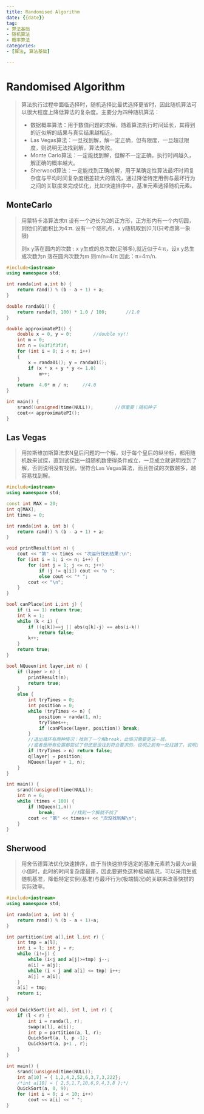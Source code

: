 ```yaml
---
title: Randomised Algorithm
date: {{date}}
tag:
- 算法基础
- 随机算法
- 概率算法
categories:
- [算法, 算法基础]

---
```


# Randomised Algorithm

> 算法执行过程中面临选择时，随机选择比最优选择更省时，因此随机算法可以很大程度上降低算法的复杂度。主要分为四种随机算法：
>
> - 数据概率算法：用于数值问题的求解，随着算法执行时间延长，其得到的近似解的结果与真实结果越相近。
> - Las Vegas算法：一旦找到解，解一定正确，但有限度，一旦超过限度，则说明无法找到解，算法失败。
> - Monte Carlo算法：一定能找到解，但解不一定正确，执行时间越久，解正确的概率越大。
> - Sherwood算法：一定能找到正确的解，用于某确定性算法最坏时间复杂度与平均时间复杂度相差较大的情况，通过降低特定用例与最坏行为之间的关联度来完成优化，比如快速排序中，基准元素选择随机元素。

## MonteCarlo

> 用蒙特卡洛算法求π 设有一个边长为2的正方形，正方形内有一个内切圆，则他们的面积比为4:π. 设有一个随机点，x y随机取到[0,1\](只考虑第一象限)
>
> 则x y落在圆内的次数 : x y生成的总次数(足够多),就近似于4:π，设x y总生成次数为n 落在圆内次数为m 则m/n=4/π 因此：π=4m/n.

```c++
#include<iostream>
using namespace std;

int randa(int a,int b) {
	return rand() % (b - a + 1) + a;
}

double randa01() {
	return randa(0, 100) * 1.0 / 100;		//1.0
}

double approximatePI() {
	double x = 0, y = 0;		//double xy!!
	int m = 0;
	int n = 0x3f3f3f3f;
	for (int i = 0; i < n; i++)
	{
		x = randa01(); y = randa01();
		if (x * x + y * y <= 1.0)
			m++;
	}
	return  4.0* m / n;		//4.0
}

int main() {
	srand((unsigned)time(NULL));		//很重要！随机种子
	cout<< approximatePI();
}
```

## Las Vegas

> 用拉斯维加斯算法求N皇后问题的一个解，对于每个皇后的纵坐标，都用随机数来试探，直到试探出一组随机数使得条件成立，一旦成立就说明找到了解，否则说明没有找到，很符合Las Vegas算法，而且尝试的次数越多，越容易找到解。

```c++
#include<iostream>
using namespace std;

const int MAX = 20;
int q[MAX];
int times = 0;

int randa(int a, int b) {
	return rand() % (b - a + 1) + a;
}

void printResult(int n) {
	cout << "第" << times << "次运行找到结果:\n";
	for (int i = 1; i <= n; i++) {
		for (int j = 1; j <= n; j++)
			if (j != q[i]) cout << "o ";
			else cout << "* ";
		cout << "\n";
	}
}

bool canPlace(int i,int j) {
	if (i == 1) return true;
	int k = 1;
	while (k < i) {
		if ((q[k])==j || abs(q[k]-j) == abs(i-k))
			return false;
		k++;
	}
	return true;
}

bool NQueen(int layer,int n) {
	if (layer > n) {
		printResult(n);
		return true;
	}
	else {
		int tryTimes = 0;
		int position = 0;
		while (tryTimes <= n) {
			position = randa(1, n);
			tryTimes++;
			if (canPlace(layer, position)) break;
		}
		//退出循环有两种情况：找到了一个解break，此情况需要更进一层。
		//或者是所有位置都尝试了但还是没找到符合要求的，说明之前有一处找错了，说明这次随机没有解决问题
		if (tryTimes > n) return false;
		q[layer] = position;
		NQueen(layer + 1, n);
	}
}

int main() {
	srand((unsigned)time(NULL));
	int n = 6;
	while (times < 100) {
		if (NQueen(1,n))
			break;		//找到一个解就不找了
		cout << "第" << times++ << "次没找到解\n";
	}
}
```

## Sherwood

> 用舍伍德算法优化快速排序，由于当快速排序选定的基准元素若为最大or最小值时，此时的时间复杂度最差，因此要避免这种极端情况，可以采用生成随机基准，降低特定实例(基准)与最坏行为(极端情况)的关联来改善快排的实际效率。

```c++
#include<iostream>
using namespace std;

int randa(int a, int b) {
	return rand() % (b - a + 1)+a;
}

int partition(int a[],int l,int r) {
	int tmp = a[l];
	int i = l; int j = r;
	while (i!=j) {
		while (i<j and a[j]>=tmp) j--;
		a[i] = a[j];
		while (i < j and a[i] <= tmp) i++;
		a[j] = a[i];
	}
	a[i] = tmp;
	return i;
}

void QuickSort(int a[], int l, int r) {
	if (l < r) {
		int i = randa(l, r);
		swap(a[l], a[i]);
		int p = partition(a, l, r);
		QuickSort(a, l, p -1);
		QuickSort(a, p+1 , r);
	}
}

int main() {
	srand((unsigned)time(NULL));
	int a[10] = { 1,2,4,2,52,6,3,7,3,222};
	/*int a[10] = { 2,5,1,7,10,6,9,4,3,8 };*/
	QuickSort(a, 0, 9);
	for (int i = 0; i < 10; i++)
		cout << a[i] << " ";
} 
```

